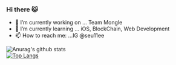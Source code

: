 ### Hi there 🐱

<!--
**seu11ee/seu11ee** is a ✨ _special_ ✨ repository because its `README.md` (this file) appears on your GitHub profile.

Here are some ideas to get you started:


-->
- 🔭 I’m currently working on ... Team Mongle
- 🌱 I’m currently learning ... iOS, BlockChain, Web Development
- 📫 How to reach me: ...IG @seu11ee

![Anurag's github stats](https://github-readme-stats.vercel.app/api?username=seu11ee&show_icons=true)
<br>
[![Top Langs](https://github-readme-stats.vercel.app/api/top-langs/?username=seu11ee&layout=compact)](https://github.com/anuraghazra/github-readme-stats)
